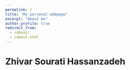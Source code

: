 ```yaml
---
permalink: /
title: "My personal webpage"
excerpt: "About me"
author_profile: true
redirect_from: 
  - /about/
  - /about.html
---
```


# Zhivar Sourati Hassanzadeh


